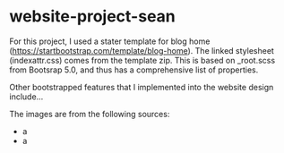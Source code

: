 # website-project-sean

For this project, I used a stater template for blog home (https://startbootstrap.com/template/blog-home). The linked stylesheet (indexattr.css) comes from the template zip. This is based on _root.scss from Bootsrap 5.0, and thus has a comprehensive list of properties.

Other bootstrapped features that I implemented into the website design include...

The images are from the following sources:
* a
* a


